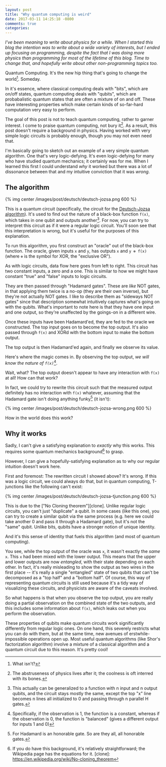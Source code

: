 ```yaml
---
layout: post
title: "Why quantum computing is weird"
date: 2017-03-11 14:25:18 -0800
comments: true
categories: 
---
```



_I've been meaning to write about physics for a while. When I started this blog the intention was to
write about a wide variety of interests, but I ended up focusing on programming, despite the fact
that I was doing more physics than programming for most of the lifetime of this blog. Time to change
that, and hopefully write about other non-programming topics too._

Quantum Computing. It's the new hip thing that's going to change the world[^1]. Someday.

In it's essence, where classical computing deals with "bits", which are on/off states, quantum
computing deals with "qubits", which are probabalistic quantum states that are often a mixture of on
and off. These have interesting properties which make certain kinds of so-far-hard computation very
easy to perform.

The goal of this post is not to teach quantum computing, rather to garner interest. I come to praise
quantum computing, not bury it[^2]. As a result, this post doesn't require a background in physics.
Having worked with very simple logic circuits is probably enough, though you may not even need that.

I'm basically going to sketch out an example of a very simple quantum algorithm. One that's very
logic-defying. It's even logic-defying for many who have studied quantum mechanics; it certainly
was for me. When I learned this first I could understand *why* it worked but there was a lot of
dissonance between that and my intuitive conviction that it was _wrong_.


 [^1]: What isn't?
 [^2]: The abstruseness of physics lives after it; the coolness is oft interred with its bones.

## The algorithm

{% img center /images/post/deutsch/deutsch-jozsa.png 600 %}

This is a quantum circuit (specifically, the circuit for the [Deutsch-Jozsa algorithm][deutsch]).
It's used to find out the nature of a black-box function `f(x)`, which takes in one qubit and outputs
another[^3]. For now, you can try to interpret this circuit as if it were a regular logic circuit.
You'll soon see that this interpretation is wrong, but it's useful for the purposes of this explanation.

To run this algorithm, you first construct an "oracle" out of the black-box function. The oracle,
given inputs `x` and `y`, has outputs `x` and `y ⊕ f(x)` (where `⊕` is the symbol for XOR, the
"exclusive OR").

As with logic circuits, data flow here goes from left to right. This circuit has two constant
inputs, a zero and a one. This is similar to how we might have constant "true" and "false" inputs
to logic circuits.

They are then passed through "Hadamard gates". These are _like_ NOT gates, in that applying them
twice is a no-op (they are their own inverse), but they're not actually NOT gates. I like to
describe them as "sideways NOT gates" since that description somewhat intuitively captures what's
going on with the qubits. What's important to note here is that they have one input and one
output, so they're unaffected by the goings-on in a different wire.

Once these inputs have been Hadamard'ed, they are fed to the oracle we constructed. The top input
goes on to become the top output. It's also passed through `f(x)` and XORd with the bottom input to make
the bottom output.

The top output is then Hadamard'ed again, and finally we observe its value.

Here's where the magic comes in. By observing the top output, _we will know the nature of `f(x)`_[^4].

Wait, what? The top output doesn't appear to have any interaction with `f(x)` at all! How can that work?

In fact, we could try to rewrite this circuit such that the measured output definitely has no interaction with
`f(x)` whatever, assuming that the Hadamard gate isn't doing anything funky[^7] (it isn't):

{% img center /images/post/deutsch/deutsch-jozsa-wrong.png 600 %}

How in the world does this work?

 [deutsch]: https://en.wikipedia.org/wiki/Deutsch%E2%80%93Jozsa_algorithm
 [^3]: This actually can be generalized to a function with n input and n output qubits, and the circuit stays mostly the same, except the top "x" line becomes n lines all initialized to 0 and passing through n parallel H gates.
 [^4]: Specifically, if the observation is 1, the function is a constant, whereas if the observation is 0, the function is "balanced" (gives a different output for inputs 1 and 0)
 [^7]: For Hadamard is an honorable gate. So are they all, all honorable gates.

## Why it works

Sadly, I can't give a satisfying explanation to _exactly_ why this works. This requires some quantum mechanics
background[^5] to grasp.

However, I can give a hopefully-satisfying explanation as to why our regular intuition doesn't work here.

First and foremost: The rewritten circuit I showed above? It's wrong. If this was a logic circuit, we could always do that,
but in quantum computing, T-junctions like the following can't exist:

{% img center /images/post/deutsch/deutsch-jozsa-tjunction.png 600 %}

This is due to the ["No Cloning theorem"][clone]. Unlike regular logic circuits, you can't
just "duplicate" a qubit. In some cases (like this one), you can try to create a similar qubit
via the same process (e.g. here we could take another 0 and pass it through a Hadamard gate), but
it's not the "same" qubit. Unlike bits, qubits have a stronger notion of unique identity.

And it's this sense of identity that fuels this algorithm (and most of quantum computing).

You see, while the top output of the oracle was `x`, it wasn't exactly the _same_ `x`. This `x` had
been mixed with the lower output. This means that the upper and lower outputs are now _entangled_,
with their state depending on each other. In fact, it's really misleading to show the output as two
wires in the first place -- it's really a single "entangled" state of two qubits that can't be
decomposed as a "top half" and a "bottom half". Of course, this way of representing quantum circuits
is still used because it's a tidy way of visualizing these circuits, and physicists are aware of the
caveats involved.

So what happens is that when you observe the top output, you are really doing a partial observation
on the combined state of the two outputs, and this includes some information about `f(x)`, which
leaks out when you perform the observation.

These properties of qubits make quantum circuits work significantly differently from regular logic
ones. On one hand, this severely restricts what you can do with them, but at the same time, new
avenues of erstwhile-impossible operations open up. Most useful quantum algorithms (like Shor's
factorization algorithm) involve a mixture of a classical algorithm and a quantum circuit due to
this reason. It's pretty cool!


 [^5]: If you do have this background, it's relatively straightforward; the Wikipedia page has the equations for it.
 [clone]: https://en.wikipedia.org/wiki/No-cloning_theorem

